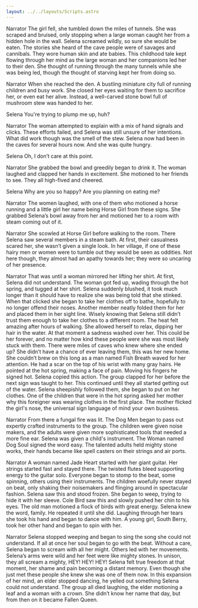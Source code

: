```yaml
---
layout: ../../layouts/Scripts.astro
---
```


Narrator
The girl fell, she tumbled down the miles of tunnels. She was scraped and bruised, only stopping when a large woman caught her from a hidden hole in the wall. Selena screamed wildly, so sure she would be eaten. The stories she heard of the cave people were of savages and cannibals. They wore human skin and ate babies. This childhood tale kept flowing through her mind as the large woman and her companions led her to their den. She thought of running through the many tunnels while she was being led, though the thought of starving kept her from doing so. 

Narrator
When she reached the den. A bustling miniature city full of running children and busy work. She closed her eyes waiting for them to sacrifice her, or even eat her alive. Instead, a well-carved stone bowl full of mushroom stew was handed to her. 

Selena
You're trying to plump me up, huh?

Narrator
The woman attempted to explain with a mix of hand signals and clicks. These efforts failed, and Selena was still unsure of her intentions. What did work though was the smell of the stew. Selena now had been in the caves for several hours now. And she was quite hungry.  

Selena
Oh, I don’t care at this point.

Narrator
She grabbed the bowl and greedily began to drink it. The woman laughed and clapped her hands in excitement. She motioned to her friends to see. They all high-fived and cheered.

Selena
Why are you so happy? Are you planning on eating me?

Narrator
The women laughed, with one of them who motioned a horse running and a little girl her name being Horse Girl from these signs. She grabbed Selena’s bowl away from her and motioned her to a room with steam coming out of it.

Narrator
She scowled at Horse Girl before walking to the room. There Selena saw several members in a steam bath. At first, their casualness scared her, she wasn’t given a single look. In her village, if one of these hairy men or women were to tumble out they would be seen as oddities. Not here though, they almost had an apathy towards her; they were so uncaring of her presence.

Narrator
That was until a woman mirrored her lifting her shirt. At first, Selena did not understand. The woman got fed up, wading through the hot spring, and tugged at her shirt. Selena suddenly blushed, it took much longer than it should have to realize she was being told that she stinked. When that clicked she began to take her clothes off to bathe, hopefully to no longer offend their noses. Another member neatly folded them for her and placed them in her sight line. Wisely knowing that Selena still didn’t trust them enough to take her clothes to a different room. The heat felt amazing after hours of walking. She allowed herself to relax, dipping her hair in the water. At that moment a sadness washed over her. This could be her forever, and no matter how kind these people were she was most likely stuck with them. There were miles of caves who knew where she ended up? She didn’t have a chance of ever leaving them, this was her new home. She couldn’t brew on this long as a man named Fish Breath waved for her attention. He had a scar on the top of his wrist with many gray hairs. He pointed at the hot spring, making a face of pain. Moving his fingers he signed hot. Selena copied this action. The group clapped for her before the next sign was taught to her. This continued until they all started getting out of the water. Selena sheepishly followed them, she began to put on her clothes. One of the children that were in the hot spring asked her mother why this foreigner was wearing clothes in the first place. The mother flicked the girl's nose, the universal sign language of mind your own business. 

Narrator
From there a fungal fire was lit. The Dog Men began to pass out expertly crafted instruments to the group. The children were given noise makers, and the adults were given more sophisticated tools that needed a more fine ear. Selena was given a child's instrument. The Woman named Dog Soul signed the word easy. The talented adults held mighty stone works, their hands became like spell casters on their strings and air ports.

Narrator
A woman named Jade Heart started with her giant guitar. Her strings started fast and stayed there. The twisted flutes bleed supporting energy to the guitar solo. Everyone began to stomp to the beat, some spinning, others using their instruments. The children woefully never stayed on beat, only shaking their noisemakers and flinging around in spectacular fashion. Selena saw this and stood frozen. She began to weep, trying to hide it with her sleeve. Cole Bird saw this and slowly pushed her chin to his eyes. The old man motioned a flock of birds with great energy. Selena knew the word, family. He repeated it until she did. Laughing through her tears she took his hand and began to dance with him. A young girl, South Berry, took her other hand and began to spin with her. 

Narrator
Selena stopped weeping and began to sing the song she could not understand. If all at once her soul began to go with the beat.  Without a care, Selena began to scream with all her might. Others led with her movements. Selena’s arms were wild and her feet were like mighty stones. In unison, they all scream a mighty, HEY! HEY! HEY! Selena felt true freedom at that moment, her shame and pain becoming a distant memory. Even though she just met these people she knew she was one of them now. In this expansion of her mind, an elder stopped dancing, he yelled out something Selena could not understand. The group all died laughing, the elder motioning a leaf and a woman with a crown. She didn’t know her name that day, but from then on it became Fallen Queen.
